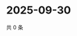 # 2025-09-30

共 0 条

<!-- BEGIN ZHIHUQUESTIONS -->
<!-- 最后更新时间 Tue Sep 30 2025 16:16:28 GMT+0800 (China Standard Time) -->

<!-- END ZHIHUQUESTIONS -->
